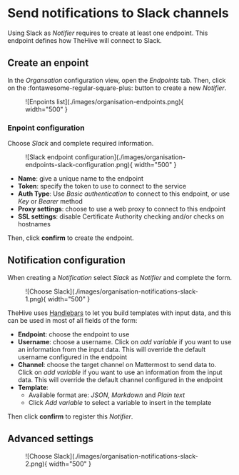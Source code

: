 # Send notifications to Slack channels

Using Slack as *Notifier* requires to create at least one endpoint. This endpoint defines how TheHive will connect to Slack.

## Create an enpoint
In the *Organsation* configuration view, open the *Endpoints* tab. Then, click on the :fontawesome-regular-square-plus: button to create a new *Notifier*. 

<figure markdown>
  ![Enpoints list](./images/organisation-endpoints.png){ width="500" }
</figure>

### Enpoint configuration
Choose *Slack* and complete required information.

<figure markdown>
  ![Slack endpoint configuration](./images/organisation-endpoints-slack-configuration.png){ width="500" }
</figure>

* **Name**: give a unique name to the endpoint
* **Token**: specify the token to use to connect to the service
* **Auth Type**: Use *Basic authentication* to connect to this endpoint, or use *Key* or *Bearer* method
* **Proxy settings**: choose to use a web proxy to connect to this endpoint
* **SSL settings**: disable Certificate Authority checking and/or checks on hostnames

Then, click **confirm** to create the endpoint.


## Notification configuration
When creating a *Notification* select *Slack* as *Notifier* and complete the form.

<figure markdown>
  ![Choose Slack](./images/organisation-notifications-slack-1.png){ width="500" }
</figure>

TheHive uses [Handlebars](https://handlebarsjs.com) to let you build templates with input data, and this can be used in most of all fields of the form:

* **Endpoint**: choose the endpoint to use
* **Username**: choose a username. Click on *add variable* if you want to use an information from the input data. This will override the default username configured in the endpoint
* **Channel**: choose the target channel on Mattermost to send data to. Click on *add variable* if you want to use an information from the input data. This will override the default channel configured in the endpoint
* **Template**:
    * Available format are: *JSON*, *Markdown* and *Plain text* 
    * Click *Add variable* to select a variable to insert in the template

Then click **confirm** to register this *Notifier*.


## Advanced settings

<figure markdown>
  ![Choose Slack](./images/organisation-notifications-slack-2.png){ width="500" }
</figure>